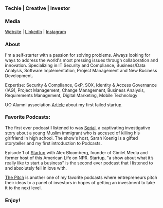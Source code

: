 

### Techie | Creative | Investor

### Media
[Website](https://www.trendei.com/index.php) | [LinkedIn](https://www.linkedin.com/in/salihw/) | [Instagram](https://www.instagram.com/sdubew/)

### About
I'm a self-starter with a passion for solving problems. Always looking for ways to address the world's most pressing issues through collaboration and innovation. Specializing in IT Security and Compliance, Business/Data Analysis, Software Implementation, Project Management and New Business Development.

Expertise: Security & Compliance, GxP, SOX, Identity & Access Governance (IAG), Project Management, Change Management, Business Analysis, Requirements Management, Digital Marketing, Mobile Technology

UO Alumni association [Article](http://www.uoalumni.com/s/1540/uoaa/blank_archive.aspx?sid=1540&gid=3&pgid=1441) about my first failed startup.


### Favorite Podcasts: 

The first ever podcast I listened to was [Serial](https://serialpodcast.org/season-one), a captivating investigative story about a young Muslim immigrant who is accused of killing his girlfriend in high school. The show's host, Sarah Koenig is a gifted storyteller and my first introduction to Podcasts.

Episode 1 of [Startup](https://gimletmedia.com/shows/startup/6nh3zg/gimlet-1-how-not-to-pitch-a-billionaire?utm_source=gimletPlayer&utm_medium=copyShare&utm_campaign=gimletPlayer) with Alex Bloomberg, founder of Gimlet Media and former host of this American Life on NPR. Startup, "a show about what it’s really like to start a business" is the second ever podcast that I listened to and absolutely fell in love with. 

[The Pitch](https://gimletmedia.com/shows/the-pitch?utm_source=gimletWebsite&utm_medium=copyShare&utm_campaign=gimletWebsite) is another one of my favorite podcasts where entrepreneurs pitch their ideas to a panel of investors in hopes of getting an investment to take it to the next level.


### Enjoy!

